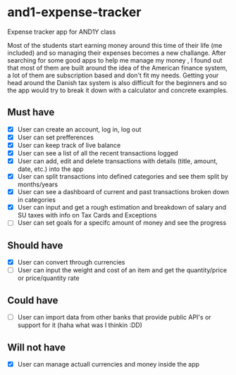 # and1-expense-tracker
Expense tracker app for AND1Y class

Most of the students start earning money around this time of their life (me included) and so managing their expenses becomes a new challange.
After searching for some good apps to help me manage my money ,
I found out that most of them are built around the idea of the American finance system, a lot of them are subscription based and don't fit my needs.
Getting your head around the Danish tax system is also difficult for the beginners and so the app would try to break it down with a calculator and concrete examples.

## Must have

- [x] User can create an account, log in, log out
- [x] User can set prefferences
- [x] User can keep track of live balance
- [x] User can see a list of all the recent transactions logged
- [x] User can add, edit and delete transactions with details (title, amount, date, etc.) into the app
- [x] User can split transactions into defined categories and see them split by months/years
- [x] User can see a dashboard of current and past transactions broken down in categories
- [x] User can input and get a rough estimation and breakdown of salary and SU taxes with info on Tax Cards and Exceptions
- [ ] User can set goals for a specifc amount of money and see the progress

## Should have
- [x] User can convert through currencies 
- [ ] User can input the weight and cost of an item and get the quantity/price or price/quantity rate

## Could have
- [ ] User can import data from other banks that provide public API's or support for it (haha what was I thinkin :DD)

## Will not have

- [x] User can manage actuall currencies and money inside the app
